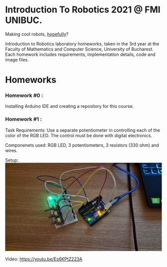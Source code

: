 # Introduction To Robotics 2021 @ FMI UNIBUC.
Making cool robots, [hopefully](https://www.youtube.com/watch?v=sa9MpLXuLs0)?

Introduction to Robotics laboratory homeworks, taken in the 3rd year at the Faculty of Mathematics and Computer Science, University of Bucharest. Each homework includes requirements, implementation details, code and image files.

# Homeworks
### Homework #0 :

Installing Arduino IDE and creating a repository for this course.

### Homework #1 :

Task Requirements: Use a separate potentiometer in controlling each of the color of the RGB LED. The control must be done with digital electronics.

Componenets used: RGB LED, 3 potentiometers, 3 resistors (330 ohm) and wires.

Setup: ![Setup 1](https://github.com/cul1n/IntroductionToRobotics/blob/main/Setups/Homework1.jpeg)

Video: https://youtu.be/Es6KPtZ223A
